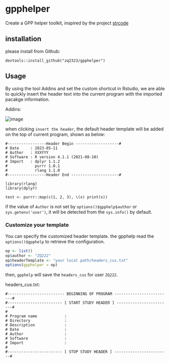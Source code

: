 # gpphelper

Create a GPP helper toolkit, inspired by the project [strcode](https://github.com/lorenzwalthert/strcode)

## installation

please install from Github:

`devtools::install_github("zq2323/gpphelper")`


## Usage

By using the tool Addins and set the custom shortcut in Rstudio, we are able to quickly insert the header text into the current program with the imported pacakge information.

Addins:

![image](https://github.com/zq2323/gpphelper/assets/23326363/710a26c8-d7ea-4082-b887-fceede2cc950)

when clicking `insert the header`, the default header template will be added on the top of current program, shown as below:
```
#-----------------Header Begin -------------------#
# Date     : 2023-05-11
# Author   : XXXYYY
# Software : R version 4.1.1 (2021-08-10)
# Import   : dplyr 1.1.2
#            purrr 1.0.1
#            rlang 1.1.0
#-----------------Header End ---------------------#
 
library(rlang)
library(dplyr)

test <- purrr::map(c(1, 2, 3), \(x) print(x))
```

if the value of `Author` is not set by `options()$gpphelp$author` or `sys.getenv('user')`, it will be detected from the `sys.info()` by default.

### Customize your template

You can specify the customized header template. the gpphelp read the `options()$gpphelp` to retrieve the configuration.
```r
op <- list()
op$author <- "ZQ222"
op$headerTemplate <- "your local path/headers_cus.txt"
options(gpphelper = op)
```
then, `gpphelp` will save the `headers_cus` for user `ZQ222`.

headers_cus.txt:
```
#------------------------- BEGINNING OF PROGRAM -------------------------#
#------------------------ [ START STUDY HEADER ] ------------------------#
#
# Program name            :
# Directory               :
# Description             :
# Date                    :
# Author                  :
# Software                :
# Import                  :
#
#------------------------ [ STOP STUDY HEADER ] ------------------------#
```


